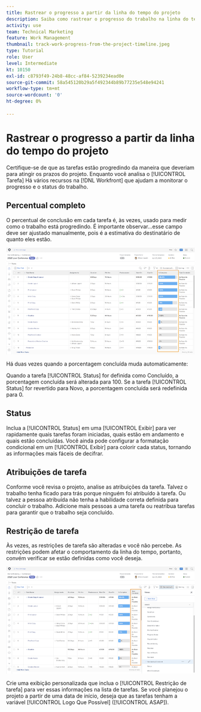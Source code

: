 ```yaml
---
title: Rastrear o progresso a partir da linha do tempo do projeto
description: Saiba como rastrear o progresso do trabalho na linha do tempo do projeto em [!DNL  Workfront] usando porcentagem concluída, status, atribuições ou restrições.
activity: use
team: Technical Marketing
feature: Work Management
thumbnail: track-work-progress-from-the-project-timeline.jpeg
type: Tutorial
role: User
level: Intermediate
kt: 10150
exl-id: c8793f49-24b8-48cc-af84-5239234ead0e
source-git-commit: 58a545120b29a5f492344b89b77235e548e94241
workflow-type: tm+mt
source-wordcount: '0'
ht-degree: 0%

---
```


# Rastrear o progresso a partir da linha do tempo do projeto

Certifique-se de que as tarefas estão progredindo da maneira que deveriam para atingir os prazos do projeto. Enquanto você analisa o [!UICONTROL Tarefa] Há vários recursos na [!DNL  Workfront] que ajudam a monitorar o progresso e o status do trabalho.

## Percentual completo

O percentual de conclusão em cada tarefa é, às vezes, usado para medir como o trabalho está progredindo. É importante observar...esse campo deve ser ajustado manualmente, pois é a estimativa do destinatário de quanto eles estão.

![Lista de tarefas do projeto mostrando [!UICONTROL Porcentagem concluída] column](assets/planner-fund-task-percent-complete.png)

Há duas vezes quando a porcentagem concluída muda automaticamente:

Quando a tarefa [!UICONTROL Status] for definida como Concluído, a porcentagem concluída será alterada para 100.
Se a tarefa [!UICONTROL Status] for revertido para Novo, a porcentagem concluída será redefinida para 0.

## Status

Inclua a [!UICONTROL Status] em uma [!UICONTROL Exibir] para ver rapidamente quais tarefas foram iniciadas, quais estão em andamento e quais estão concluídas. Você ainda pode configurar a formatação condicional em um [!UICONTROL Exibir] para colorir cada status, tornando as informações mais fáceis de decifrar.

## Atribuições de tarefa

Conforme você revisa o projeto, analise as atribuições da tarefa. Talvez o trabalho tenha ficado para trás porque ninguém foi atribuído à tarefa. Ou talvez a pessoa atribuída não tenha a habilidade correta definida para concluir o trabalho. Adicione mais pessoas a uma tarefa ou reatribua tarefas para garantir que o trabalho seja concluído.

## Restrição de tarefa

Às vezes, as restrições de tarefa são alteradas e você não percebe. As restrições podem afetar o comportamento da linha do tempo, portanto, convém verificar se estão definidas como você deseja.

![Lista de tarefas do projeto mostrando a coluna de restrição de tarefa](assets/planner-fund-task-constraint.png)

Crie uma exibição personalizada que inclua o [!UICONTROL Restrição de tarefa] para ver essas informações na lista de tarefas. Se você planejou o projeto a partir de uma data de início, deseja que as tarefas tenham a variável [!UICONTROL Logo Que Possível] ([!UICONTROL ASAP]).
